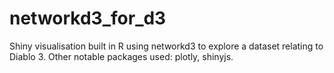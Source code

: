 # networkd3_for_d3
 Shiny visualisation built in R using networkd3 to explore a dataset  relating to Diablo 3. Other notable packages used: plotly, shinyjs.
